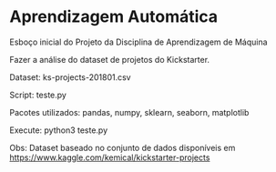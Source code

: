 # Aprendizagem Automática

Esboço inicial do Projeto da Disciplina de Aprendizagem de Máquina

Fazer a análise do dataset de projetos do Kickstarter.

Dataset: ks-projects-201801.csv

Script: teste.py

Pacotes utilizados:
pandas, numpy, sklearn, seaborn, matplotlib

Execute: python3 teste.py

Obs: Dataset baseado no conjunto de dados disponíveis em https://www.kaggle.com/kemical/kickstarter-projects
